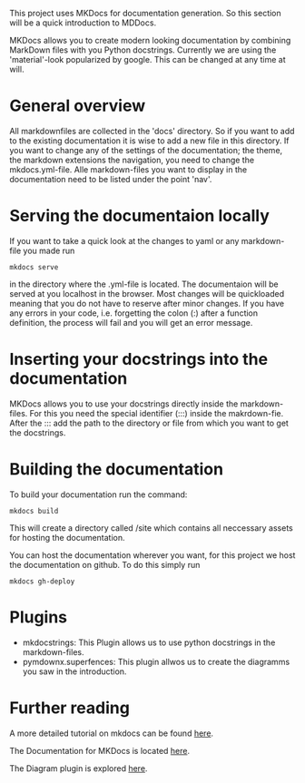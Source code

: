This project uses MKDocs for documentation generation. So this section will be a quick introduction to MDDocs.

MKDocs allows you to create modern looking documentation by combining MarkDown files with you Python docstrings. Currently we are using the 
'material'-look popularized by google. This can be changed at any time at will. 

# General overview

All markdownfiles are collected in the 'docs' directory. So if you want to add to the existing documentation it is wise to add a new
file in this directory.
If you want to change any of the settings of the documentation; the theme, the markdown extensions the navigation, you need to change the
mkdocs.yml-file. Alle markdown-files you want to display in the documentation need to be listed under the point 'nav'.

# Serving the documentaion locally
If you want to take a quick look at the changes to yaml or any markdown-file you made run 
```{bash}
mkdocs serve
``` 
in the directory where the .yml-file is located.
The documentaion will be served at you localhost in the browser.
Most changes will be quickloaded meaning that you do not have to reserve after minor changes.
If you have any errors in your code, i.e. forgetting the colon (:) after a function definition, the process will fail and you will get an error message.

# Inserting your docstrings into the documentation
MKDocs allows you to use your docstrings directly inside the markdown-files.
For this you need the special identifier (:::) inside the makrdown-fie.
After the ::: add the path to the directory or file from which you want to get the docstrings.

# Building the documentation
To build your documentation run the command:
```{bash}
mkdocs build
```
This will create a directory called /site which contains all neccessary assets for hosting the documentation.

You can host the documentation wherever you want, for this project we host the documentation on github.
To do this simply run
```{bash}
mkdocs gh-deploy
```

# Plugins
 * mkdocstrings: This Plugin allows us to use python docstrings in the markdown-files.
 * pymdownx.superfences: This plugin allwos us to create the diagramms you saw in the introduction.

# Further reading
A more detailed tutorial on mkdocs can be found [here](https://realpython.com/python-project-documentation-with-mkdocs).

The Documentation for MKDocs is located [here](https://www.mkdocs.org).

The Diagram plugin is explored [here](https://squidfunk.github.io/mkdocs-material/reference/diagrams/).

